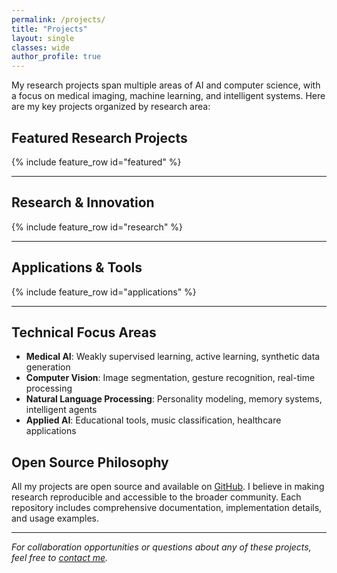 ```yaml
---
permalink: /projects/
title: "Projects"
layout: single
classes: wide
author_profile: true
---
```


My research projects span multiple areas of AI and computer science, with a focus on medical imaging, machine learning, and intelligent systems. Here are my key projects organized by research area:

## Featured Research Projects

{% include feature_row id="featured" %}

---

## Research & Innovation

{% include feature_row id="research" %}

---

## Applications & Tools

{% include feature_row id="applications" %}

---

## Technical Focus Areas

- **Medical AI**: Weakly supervised learning, active learning, synthetic data generation
- **Computer Vision**: Image segmentation, gesture recognition, real-time processing
- **Natural Language Processing**: Personality modeling, memory systems, intelligent agents
- **Applied AI**: Educational tools, music classification, healthcare applications

## Open Source Philosophy

All my projects are open source and available on [GitHub](https://github.com/Steven-ZN). I believe in making research reproducible and accessible to the broader community. Each repository includes comprehensive documentation, implementation details, and usage examples.

---

*For collaboration opportunities or questions about any of these projects, feel free to [contact me](/contact/).*
